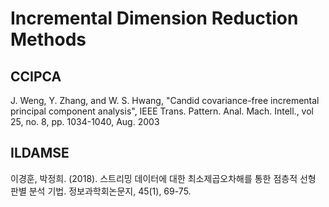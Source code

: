 Incremental Dimension Reduction Methods
======

## CCIPCA
J. Weng, Y. Zhang, and W. S. Hwang, "Candid covariance-free incremental principal component analysis", IEEE Trans. Pattern. Anal. Mach. Intell., vol 25, no. 8, pp. 1034-1040, Aug. 2003

## ILDAMSE
이경훈, 박정희. (2018). 스트리밍 데이터에 대한 최소제곱오차해를 통한 점층적 선형 판별 분석 기법. 정보과학회논문지, 45(1), 69-75.

